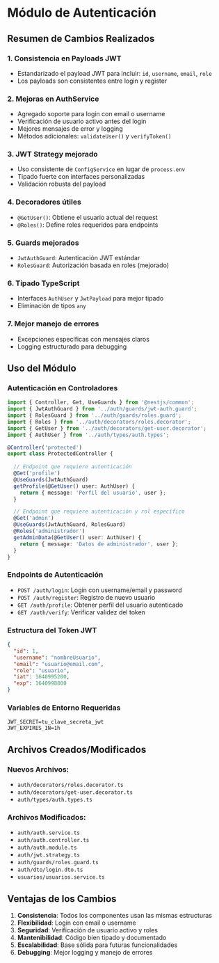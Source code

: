 # Módulo de Autenticación

## Resumen de Cambios Realizados

### 1. **Consistencia en Payloads JWT**
- Estandarizado el payload JWT para incluir: `id`, `username`, `email`, `role`
- Los payloads son consistentes entre login y register

### 2. **Mejoras en AuthService**
- Agregado soporte para login con email o username
- Verificación de usuario activo antes del login
- Mejores mensajes de error y logging
- Métodos adicionales: `validateUser()` y `verifyToken()`

### 3. **JWT Strategy mejorado**
- Uso consistente de `ConfigService` en lugar de `process.env`
- Tipado fuerte con interfaces personalizadas
- Validación robusta del payload

### 4. **Decoradores útiles**
- `@GetUser()`: Obtiene el usuario actual del request
- `@Roles()`: Define roles requeridos para endpoints

### 5. **Guards mejorados**
- `JwtAuthGuard`: Autenticación JWT estándar
- `RolesGuard`: Autorización basada en roles (mejorado)

### 6. **Tipado TypeScript**
- Interfaces `AuthUser` y `JwtPayload` para mejor tipado
- Eliminación de tipos `any`

### 7. **Mejor manejo de errores**
- Excepciones específicas con mensajes claros
- Logging estructurado para debugging

## Uso del Módulo

### Autenticación en Controladores

```typescript
import { Controller, Get, UseGuards } from '@nestjs/common';
import { JwtAuthGuard } from '../auth/guards/jwt-auth.guard';
import { RolesGuard } from '../auth/guards/roles.guard';
import { Roles } from '../auth/decorators/roles.decorator';
import { GetUser } from '../auth/decorators/get-user.decorator';
import { AuthUser } from '../auth/types/auth.types';

@Controller('protected')
export class ProtectedController {
  
  // Endpoint que requiere autenticación
  @Get('profile')
  @UseGuards(JwtAuthGuard)
  getProfile(@GetUser() user: AuthUser) {
    return { message: 'Perfil del usuario', user };
  }

  // Endpoint que requiere autenticación y rol específico
  @Get('admin')
  @UseGuards(JwtAuthGuard, RolesGuard)
  @Roles('administrador')
  getAdminData(@GetUser() user: AuthUser) {
    return { message: 'Datos de administrador', user };
  }
}
```

### Endpoints de Autenticación

- `POST /auth/login`: Login con username/email y password
- `POST /auth/register`: Registro de nuevo usuario
- `GET /auth/profile`: Obtener perfil del usuario autenticado
- `GET /auth/verify`: Verificar validez del token

### Estructura del Token JWT

```json
{
  "id": 1,
  "username": "nombreUsuario",
  "email": "usuario@email.com",
  "role": "usuario",
  "iat": 1640995200,
  "exp": 1640998800
}
```

### Variables de Entorno Requeridas

```env
JWT_SECRET=tu_clave_secreta_jwt
JWT_EXPIRES_IN=1h
```

## Archivos Creados/Modificados

### Nuevos Archivos:
- `auth/decorators/roles.decorator.ts`
- `auth/decorators/get-user.decorator.ts`
- `auth/types/auth.types.ts`

### Archivos Modificados:
- `auth/auth.service.ts`
- `auth/auth.controller.ts`
- `auth/auth.module.ts`
- `auth/jwt.strategy.ts`
- `auth/guards/roles.guard.ts`
- `auth/dto/login.dto.ts`
- `usuarios/usuarios.service.ts`

## Ventajas de los Cambios

1. **Consistencia**: Todos los componentes usan las mismas estructuras
2. **Flexibilidad**: Login con email o username
3. **Seguridad**: Verificación de usuario activo y roles
4. **Mantenibilidad**: Código bien tipado y documentado
5. **Escalabilidad**: Base sólida para futuras funcionalidades
6. **Debugging**: Mejor logging y manejo de errores
